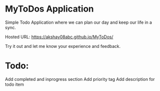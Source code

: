 # MyToDos Application
Simple Todo Application where we can plan our day and keep our life in a sync.

Hosted URL: https://akshay08abc.github.io/MyToDos/

Try it out and let me know your experience and feedback.

# Todo:
Add completed and inprogress section
Add priority tag
Add description for todo item

